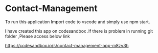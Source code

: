 # Contact-Management

To run this application Import code to vscode and simply use npm start.

I have created this app on codesandbox .If there is problem in running git folder ,Please access below link

https://codesandbox.io/s/contact-management-app-m8zv3h
